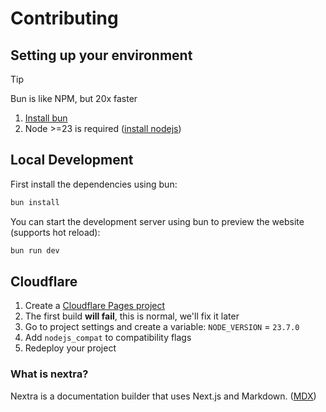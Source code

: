 # Contributing

## Setting up your environment

> [!TIP]
> Bun is like NPM, but 20x faster

1. [Install bun](https://bun.sh/docs/installation)
2. Node >=23 is required ([install nodejs](https://nodejs.org/en/download))

## Local Development

First install the dependencies using bun:

```bash
bun install
```

You can start the development server using bun to preview the website (supports hot reload):

```bash
bun run dev
```

## Cloudflare

1. Create a [Cloudflare Pages project](https://developers.cloudflare.com/pages/)
2. The first build **will fail**, this is normal, we'll fix it later
3. Go to project settings and create a variable: `NODE_VERSION` = `23.7.0`
4. Add `nodejs_compat` to compatibility flags
5. Redeploy your project

### What is nextra?

Nextra is a documentation builder that uses Next.js and Markdown. ([MDX](https://mdxjs.com/))
